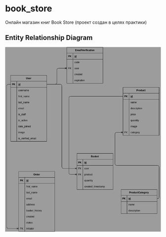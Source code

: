 # book_store
Онлайн магазин книг Book Store (проект создан в целях практики)


## Entity Relationship Diagram

![](./book_store_db.drawio.png)
